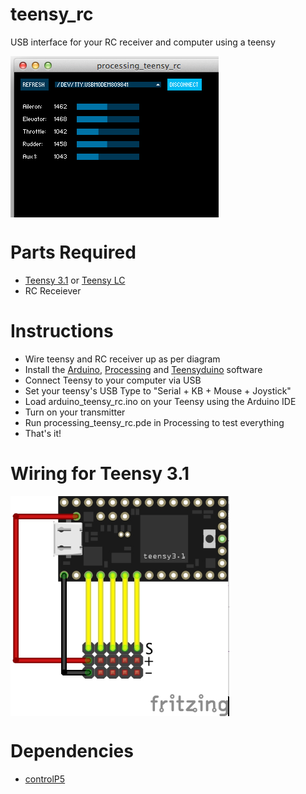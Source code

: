 # teensy_rc
USB interface for your RC receiver and computer using a teensy

<img src="https://raw.githubusercontent.com/sjtrny/teensy_rc/master/processing_teensy_rc.png" align = "center" width="333px"/> 

# Parts Required
- [Teensy 3.1](https://www.pjrc.com/teensy/teensy31.html) or [Teensy LC](https://www.pjrc.com/teensy/teensyLC.html)
- RC Receiever

# Instructions
- Wire teensy and RC receiver up as per diagram
- Install the [Arduino](https://www.arduino.cc/en/Main/Software), [Processing](https://processing.org/download/?processing) and [Teensyduino](https://www.pjrc.com/teensy/teensyduino.html) software
- Connect Teensy to your computer via USB
- Set your teensy's USB Type to "Serial + KB + Mouse + Joystick"
- Load arduino_teensy_rc.ino on your Teensy using the Arduino IDE
- Turn on your transmitter
- Run processing_teensy_rc.pde in Processing to test everything
- That's it!

# Wiring for Teensy 3.1

<img src="https://raw.githubusercontent.com/sjtrny/teensy_rc/master/wiring.jpg" align = "center" width="350px"/> 

# Dependencies

- [controlP5](http://www.sojamo.de/libraries/controlP5/)